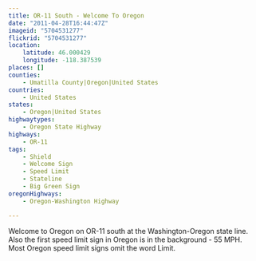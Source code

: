```yaml
---
title: OR-11 South - Welcome To Oregon
date: "2011-04-28T16:44:47Z"
imageid: "5704531277"
flickrid: "5704531277"
location:
    latitude: 46.000429
    longitude: -118.387539
places: []
counties:
    - Umatilla County|Oregon|United States
countries:
    - United States
states:
    - Oregon|United States
highwaytypes:
    - Oregon State Highway
highways:
    - OR-11
tags:
    - Shield
    - Welcome Sign
    - Speed Limit
    - Stateline
    - Big Green Sign
oregonHighways:
    - Oregon-Washington Highway

---
```

Welcome to Oregon on OR-11 south at the Washington-Oregon state line.  Also the first speed limit sign in Oregon is in the background - 55 MPH.  Most Oregon speed limit signs omit the word Limit.